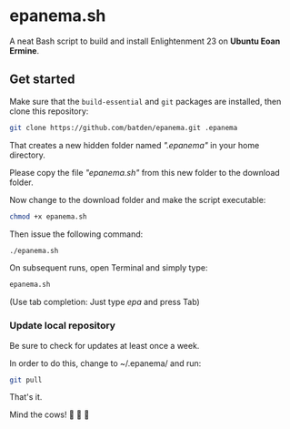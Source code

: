 # epanema.sh

A neat Bash script to build and install Enlightenment 23 on **Ubuntu Eoan Ermine**.

## Get started

Make sure that the `build-essential` and `git` packages are installed, then clone this repository:

```bash
git clone https://github.com/batden/epanema.git .epanema
```

That creates a new hidden folder named _".epanema"_ in your home directory.

Please copy the file _"epanema.sh"_ from this new folder to the download folder.

Now change to the download folder and make the script executable:

```bash
chmod +x epanema.sh
```

Then issue the following command:

```bash
./epanema.sh
```

On subsequent runs, open Terminal and simply type:

```bash
epanema.sh
```

(Use tab completion: Just type _epa_ and press Tab)

### Update local repository

Be sure to check for updates at least once a week.

In order to do this, change to ~/.epanema/ and run:

```bash
git pull
```

That's it.

Mind the cows! :cow2: :cow2: :cow2:
